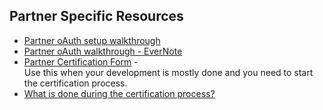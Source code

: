 ## Partner Specific Resources

*  [Partner oAuth setup walkthrough](https://github.com/skaboy71/AdobeSign-resources/blob/master/more/Partner%20oAuth%20Walkthrough.md)
*  [Partner oAuth walkthrough - EverNote](https://www.evernote.com/l/AgVqJ3PjUXpGcLC_Ht4RfPO6079UxKtxvdQ)
*  [Partner Certification Form](https://na1.documents.adobe.com/public/esignWidget?wid=CBFCIBAA3AAABLblqZhArPiODV0YFYM_G1PVuVUqmgnhJAShbu_hNvGLo0Ht_b0sZ6ndwRCFd3ThXVzcQxkI) - </br>Use this when your development is mostly done and you need to start the certification process.
*  [What is done during the certification process?](https://github.com/skaboy71/AdobeSign-resources/blob/master/Answers/Certification-process.md#partner-application-certification)
